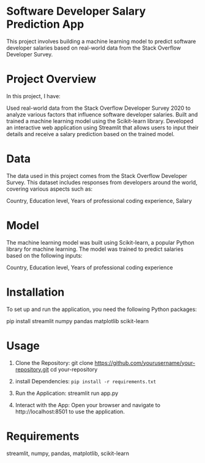 # Software Developer Salary Prediction App
This project involves building a machine learning model to predict software developer salaries based on real-world data from the Stack Overflow Developer Survey.

# Project Overview
In this project, I have:

Used real-world data from the Stack Overflow Developer Survey 2020 to analyze various factors that influence software developer salaries.
Built and trained a machine learning model using the Scikit-learn library.
Developed an interactive web application using Streamlit that allows users to input their details and receive a salary prediction based on the trained model.

# Data
The data used in this project comes from the Stack Overflow Developer Survey. This dataset includes responses from developers around the world, covering various aspects such as:

Country,
Education level,
Years of professional coding experience,
Salary

# Model
The machine learning model was built using Scikit-learn, a popular Python library for machine learning. The model was trained to predict salaries based on the following inputs:

Country,
Education level,
Years of professional coding experience

# Installation
To set up and run the application, you need the following Python packages:

pip install streamlit numpy pandas matplotlib scikit-learn

# Usage
1. Clone the Repository:
git clone https://github.com/yourusername/your-repository.git cd your-repository

2. install Dependencies:
```pip install -r requirements.txt```

3. Run the Application:
streamlit run app.py

4. Interact with the App: Open your browser and navigate to http://localhost:8501 to use the application.

# Requirements
streamlit,
numpy,
pandas,
matplotlib,
scikit-learn
